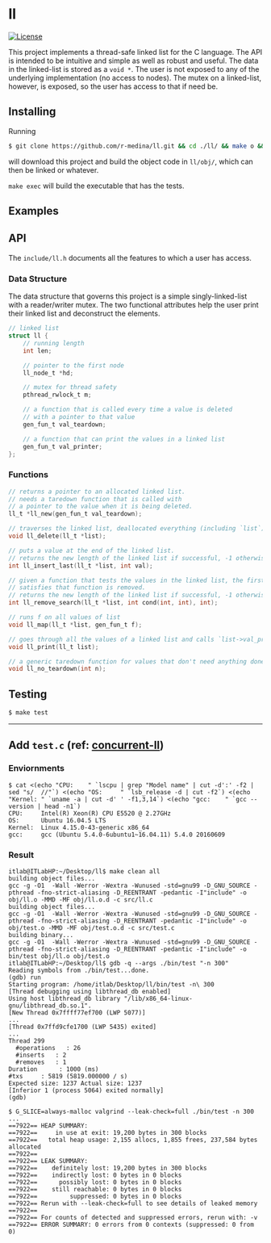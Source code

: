 # ll

[![License](https://img.shields.io/badge/license-MIT-blue.svg?style=flat)](https://github.com/r-medina/ll/blob/master/LICENSE) 

This project implements a thread-safe linked list for the C language. The API is intended
to be intuitive and simple as well as robust and useful. The data in the linked-list is
stored as a `void *`. The user is not exposed to any of the underlying implementation (no
access to nodes). The mutex on a linked-list, however, is exposed, so the user has access
to that if need be.

## Installing

Running

```bash
$ git clone https://github.com/r-medina/ll.git && cd ./ll/ && make o && cd ..
```

will download this project and build the object code in `ll/obj/`, which can then be
linked or whatever.

`make exec` will build the executable that has the tests.

## Examples

## API

The `include/ll.h` documents all the features to which a user has access.

### Data Structure

The data structure that governs this project is a simple singly-linked-list with a
reader/writer mutex. The two functional attributes help the user print their linked list
and deconstruct the elements.

```c
// linked list
struct ll {
    // running length
    int len;

    // pointer to the first node
    ll_node_t *hd;

    // mutex for thread safety
    pthread_rwlock_t m;

    // a function that is called every time a value is deleted
    // with a pointer to that value
    gen_fun_t val_teardown;

    // a function that can print the values in a linked list
    gen_fun_t val_printer;
};
```

### Functions

```c
// returns a pointer to an allocated linked list.
// needs a taredown function that is called with
// a pointer to the value when it is being deleted.
ll_t *ll_new(gen_fun_t val_teardown);

// traverses the linked list, deallocated everything (including `list`)
void ll_delete(ll_t *list);

// puts a value at the end of the linked list.
// returns the new length of the linked list if successful, -1 otherwise
int ll_insert_last(ll_t *list, int val);

// given a function that tests the values in the linked list, the first element that
// satisfies that function is removed.
// returns the new length of the linked list if successful, -1 otherwise
int ll_remove_search(ll_t *list, int cond(int, int), int);

// runs f on all values of list
void ll_map(ll_t *list, gen_fun_t f);

// goes through all the values of a linked list and calls `list->val_printer` on them
void ll_print(ll_t list);

// a generic taredown function for values that don't need anything done
void ll_no_teardown(int n);
```

## Testing

```bash
$ make test
```

---

## Add `test.c` (ref: [concurrent-ll](https://github.com/jserv/concurrent-ll))

### Enviornments
```
$ cat <(echo "CPU:    " `lscpu | grep "Model name" | cut -d':' -f2 | sed "s/  //"`) <(echo "OS:     " `lsb_release -d | cut -f2`) <(echo "Kernel: " `uname -a | cut -d' ' -f1,3,14`) <(echo "gcc:    " `gcc --version | head -n1`)
CPU:     Intel(R) Xeon(R) CPU E5520 @ 2.27GHz
OS:      Ubuntu 16.04.5 LTS
Kernel:  Linux 4.15.0-43-generic x86_64
gcc:     gcc (Ubuntu 5.4.0-6ubuntu1~16.04.11) 5.4.0 20160609
```

### Result
```
itlab@ITLabHP:~/Desktop/ll$ make clean all
building object files...
gcc -g -O1  -Wall -Werror -Wextra -Wunused -std=gnu99 -D_GNU_SOURCE -pthread -fno-strict-aliasing -D_REENTRANT -pedantic -I"include" -o obj/ll.o -MMD -MF obj/ll.o.d -c src/ll.c
building object files...
gcc -g -O1  -Wall -Werror -Wextra -Wunused -std=gnu99 -D_GNU_SOURCE -pthread -fno-strict-aliasing -D_REENTRANT -pedantic -I"include" -o obj/test.o -MMD -MF obj/test.o.d -c src/test.c
building binary...
gcc -g -O1  -Wall -Werror -Wextra -Wunused -std=gnu99 -D_GNU_SOURCE -pthread -fno-strict-aliasing -D_REENTRANT -pedantic -I"include" -o bin/test obj/ll.o obj/test.o
itlab@ITLabHP:~/Desktop/ll$ gdb -q --args ./bin/test "-n 300"
Reading symbols from ./bin/test...done.
(gdb) run
Starting program: /home/itlab/Desktop/ll/bin/test -n\ 300
[Thread debugging using libthread_db enabled]
Using host libthread_db library "/lib/x86_64-linux-gnu/libthread_db.so.1".
[New Thread 0x7ffff77ef700 (LWP 5077)]
...
[Thread 0x7ffd9cfe1700 (LWP 5435) exited]
...
Thread 299
  #operations   : 26
  #inserts   : 2
  #removes   : 1
Duration      : 1000 (ms)
#txs     : 5819 (5819.000000 / s)
Expected size: 1237 Actual size: 1237
[Inferior 1 (process 5064) exited normally]
(gdb)
```

```
$ G_SLICE=always-malloc valgrind --leak-check=full ./bin/test -n 300
...
==7922== HEAP SUMMARY:
==7922==     in use at exit: 19,200 bytes in 300 blocks
==7922==   total heap usage: 2,155 allocs, 1,855 frees, 237,584 bytes allocated
==7922==
==7922== LEAK SUMMARY:
==7922==    definitely lost: 19,200 bytes in 300 blocks
==7922==    indirectly lost: 0 bytes in 0 blocks
==7922==      possibly lost: 0 bytes in 0 blocks
==7922==    still reachable: 0 bytes in 0 blocks
==7922==         suppressed: 0 bytes in 0 blocks
==7922== Rerun with --leak-check=full to see details of leaked memory
==7922==
==7922== For counts of detected and suppressed errors, rerun with: -v
==7922== ERROR SUMMARY: 0 errors from 0 contexts (suppressed: 0 from 0)
```